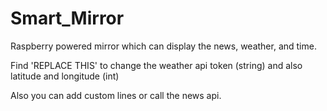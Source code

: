 # Smart_Mirror

Raspberry powered mirror which can display the news, weather, and time.

Find 'REPLACE THIS' to change the weather api token (string) and also latitude and longitude (int)

Also you can add custom lines or call the news api.
